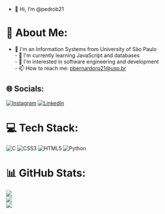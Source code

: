 - 👋 Hi, I’m @pedrob21
# 💫 About Me:
- 📖 I'm an Information Systems from University of São Paulo<br>- 🌱 I'm currently learning JavaScript and databases<br>- 💬 I'm interested in software engineering and development<br>- 📫 How to reach me: pbernardorp21@usp.br


## 🌐 Socials:
[![Instagram](https://img.shields.io/badge/Instagram-%23E4405F.svg?logo=Instagram&logoColor=white)](https://instagram.com/pedrob21) [![LinkedIn](https://img.shields.io/badge/LinkedIn-%230077B5.svg?logo=linkedin&logoColor=white)](https://linkedin.com/in/pedro-bernardo21) 

# 💻 Tech Stack:
![C](https://img.shields.io/badge/c-%2300599C.svg?style=for-the-badge&logo=c&logoColor=white) ![CSS3](https://img.shields.io/badge/css3-%231572B6.svg?style=for-the-badge&logo=css3&logoColor=white) ![HTML5](https://img.shields.io/badge/html5-%23E34F26.svg?style=for-the-badge&logo=html5&logoColor=white) ![Python](https://img.shields.io/badge/python-3670A0?style=for-the-badge&logo=python&logoColor=ffdd54)
# 📊 GitHub Stats:
![](https://github-readme-stats.vercel.app/api?username=pedrob21&theme=dark&hide_border=false&include_all_commits=false&count_private=false)<br/>
![](https://github-readme-streak-stats.herokuapp.com/?user=pedrob21&theme=dark&hide_border=false)<br/>
![](https://github-readme-stats.vercel.app/api/top-langs/?username=pedrob21&theme=dark&hide_border=false&include_all_commits=false&count_private=false&layout=compact)


